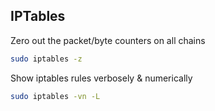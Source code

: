 ## IPTables

Zero out the packet/byte counters on all chains

```bash
sudo iptables -z
```

Show iptables rules verbosely & numerically

```bash
sudo iptables -vn -L
```

